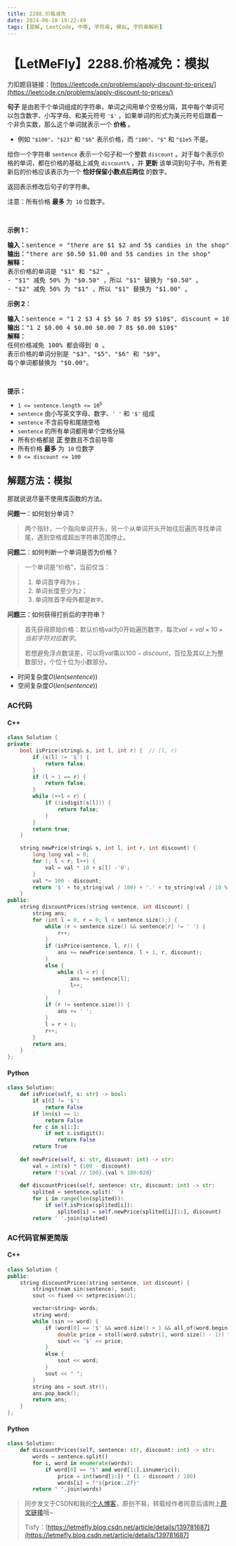 ```yaml
---
title: 2288.价格减免
date: 2024-06-18 19:22:49
tags: [题解, LeetCode, 中等, 字符串, 模拟, 字符串解析]
---
```


# 【LetMeFly】2288.价格减免：模拟

力扣题目链接：[https://leetcode.cn/problems/apply-discount-to-prices/](https://leetcode.cn/problems/apply-discount-to-prices/)

<p><strong>句子</strong> 是由若干个单词组成的字符串，单词之间用单个空格分隔，其中每个单词可以包含数字、小写字母、和美元符号 <code>'$'</code> 。如果单词的形式为美元符号后跟着一个非负实数，那么这个单词就表示一个 <strong>价格</strong> 。</p>

<ul>
	<li>例如 <code>"$100"</code>、<code>"$23"</code> 和 <code>"$6"</code> 表示价格，而 <code>"100"</code>、<code>"$"</code> 和 <code>"$1e5</code> 不是。</li>
</ul>

<p>给你一个字符串 <code>sentence</code> 表示一个句子和一个整数 <code>discount</code> 。对于每个表示价格的单词，都在价格的基础上减免 <code>discount%</code> ，并 <strong>更新</strong> 该单词到句子中。所有更新后的价格应该表示为一个 <strong>恰好保留小数点后两位</strong> 的数字。</p>

<p>返回表示修改后句子的字符串。</p>

<p>注意：所有价格 <strong>最多</strong> 为&nbsp; <code>10</code> 位数字。</p>

<p>&nbsp;</p>

<p><strong>示例 1：</strong></p>

<pre>
<strong>输入：</strong>sentence = "there are $1 $2 and 5$ candies in the shop", discount = 50
<strong>输出：</strong>"there are $0.50 $1.00 and 5$ candies in the shop"
<strong>解释：</strong>
表示价格的单词是 "$1" 和 "$2" 。 
- "$1" 减免 50% 为 "$0.50" ，所以 "$1" 替换为 "$0.50" 。
- "$2" 减免 50% 为 "$1" ，所以 "$1" 替换为 "$1.00" 。</pre>

<p><strong>示例 2：</strong></p>

<pre>
<strong>输入：</strong>sentence = "1 2 $3 4 $5 $6 7 8$ $9 $10$", discount = 100
<strong>输出：</strong>"1 2 $0.00 4 $0.00 $0.00 7 8$ $0.00 $10$"
<strong>解释：</strong>
任何价格减免 100% 都会得到 0 。
表示价格的单词分别是 "$3"、"$5"、"$6" 和 "$9"。
每个单词都替换为 "$0.00"。
</pre>

<p>&nbsp;</p>

<p><strong>提示：</strong></p>

<ul>
	<li><code>1 &lt;= sentence.length &lt;= 10<sup>5</sup></code></li>
	<li><code>sentence</code> 由小写英文字母、数字、<code>' '</code> 和&nbsp;<code>'$'</code> 组成</li>
	<li><code>sentence</code> 不含前导和尾随空格</li>
	<li><code>sentence</code> 的所有单词都用单个空格分隔</li>
	<li>所有价格都是 <strong>正</strong> 整数且不含前导零</li>
	<li>所有价格 <strong>最多</strong> 为&nbsp; <code>10</code> 位数字</li>
	<li><code>0 &lt;= discount &lt;= 100</code></li>
</ul>


    
## 解题方法：模拟

那就说说尽量不使用库函数的方法。

**问题一**：如何划分单词？

> 两个指针，一个指向单词开头，另一个从单词开头开始往后遍历寻找单词尾，遇到空格或超出字符串范围停止。

**问题二**：如何判断一个单词是否为价格？

> 一个单词是“价格”，当前仅当：
>
> 1. 单词首字母为```$```；
> 2. 单词长度至少为```2```；
> 3. 单词除首字母外都是```数字```。

**问题三**：如何获得打折后的字符串？

> 首先获得原始价格：默认价格val为0开始遍历数字，每次$val = val \times 10 + 当前字符对应数字$。
>
> 若想避免浮点数误差，可以将$val$乘以$100-discount$，百位及其以上为整数部分，个位十位为小数部分。

+ 时间复杂度$O(len(sentence))$
+ 空间复杂度$O(len(sentence))$

### AC代码

#### C++

```cpp
class Solution {
private:
    bool isPrice(string& s, int l, int r) {  // [l, r)
        if (s[l] != '$') {
            return false;
        }
        if (l + 1 == r) {
            return false;
        }
        while (++l < r) {
            if (!isdigit(s[l])) {
                return false;
            }
        }
        return true;
    }

    string newPrice(string& s, int l, int r, int discount) {
        long long val = 0;
        for (; l < r; l++) {
            val = val * 10 + s[l] -'0';
        }
        val *= 100 - discount;
        return '$' + to_string(val / 100) + '.' + to_string(val / 10 % 10) + to_string(val % 10);
    }
public:
    string discountPrices(string sentence, int discount) {
        string ans;
        for (int l = 0, r = 0; l < sentence.size();) {
            while (r < sentence.size() && sentence[r] != ' ') {
                r++;
            }
            if (isPrice(sentence, l, r)) {
                ans += newPrice(sentence, l + 1, r, discount);
            }
            else {
                while (l < r) {
                    ans += sentence[l];
                    l++;
                }
            }
            if (r != sentence.size()) {
                ans += ' ';
            }
            l = r + 1;
            r++;
        }
        return ans;
    }
};
```

#### Python

```python
class Solution:
    def isPrice(self, s: str) -> bool:
        if s[0] != '$':
            return False
        if len(s) == 1:
            return False
        for c in s[1:]:
            if not c.isdigit():
                return False
        return True
    
    def newPrice(self, s: str, discount: int) -> str:
        val = int(s) * (100 - discount)
        return f'${val // 100}.{val % 100:02d}'
    
    def discountPrices(self, sentence: str, discount: int) -> str:
        splited = sentence.split(' ')
        for i in range(len(splited)):
            if self.isPrice(splited[i]):
                splited[i] = self.newPrice(splited[i][1:], discount)
        return ' '.join(splited)
```

### AC代码官解更简版

#### C++

```cpp
class Solution {
public:
    string discountPrices(string sentence, int discount) {
        stringstream sin(sentence), sout;
        sout << fixed << setprecision(2);

        vector<string> words;
        string word;
        while (sin >> word) {
            if (word[0] == '$' && word.size() > 1 && all_of(word.begin() + 1, word.end(), ::isdigit)) {
                double price = stoll(word.substr(1, word.size() - 1)) * (1.0 - discount / 100.0);
                sout << '$' << price;
            }
            else {
                sout << word;
            }
            sout << " ";
        }
        string ans = sout.str();
        ans.pop_back();
        return ans;
    }
};
```

#### Python

```python
class Solution:
    def discountPrices(self, sentence: str, discount: int) -> str:
        words = sentence.split()
        for i, word in enumerate(words):
            if word[0] == "$" and word[1:].isnumeric():
                price = int(word[1:]) * (1 - discount / 100)
                words[i] = f"${price:.2f}"
        return " ".join(words)
```

> 同步发文于CSDN和我的[个人博客](https://blog.letmefly.xyz/)，原创不易，转载经作者同意后请附上[原文链接](https://blog.letmefly.xyz/2024/06/18/LeetCode%202288.%E4%BB%B7%E6%A0%BC%E5%87%8F%E5%85%8D/)哦~
>
> Tisfy：[https://letmefly.blog.csdn.net/article/details/139781687](https://letmefly.blog.csdn.net/article/details/139781687)
